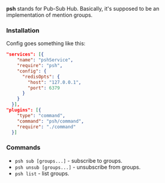 

**psh** stands for Pub-Sub Hub. Basically, it's supposed to be an implementation of mention groups.

### Installation
Config goes something like this:

```json
"services": [{
    "name": "pshService",
    "require": "psh",
    "config": {
      "redisOpts": {
        "host": "127.0.0.1",
        "port": 6379
      }
    }
  }],
"plugins": [{
    "type": "command",
    "command": "psh/command",
    "require": "./command"
  }]
```

### Commands
* `psh sub [groups...]` - subscribe to groups.
* `psh unsub [groups...]` - unsubscribe from groups.
* `psh list` - list groups.
